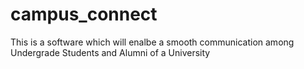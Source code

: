 # campus_connect

This is a software which will enalbe a smooth communication among Undergrade Students and Alumni of a University
